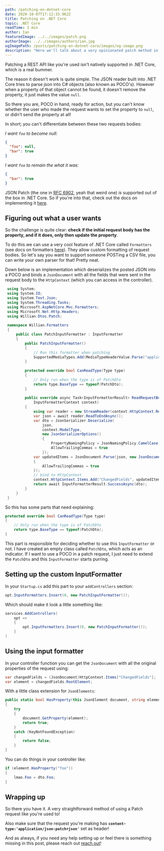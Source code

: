 ```yaml
---
path: /patching-on-dotnet-core
date: 2020-10-07T17:12:33.962Z
title: Patching on .NET Core
topic: .NET Core
readTime: 3 min
author: Ian
featuredImage: ../../images/patch.png
authorImage: ../../images/authors/ian.jpg
ogImagePath: /posts/patching-on-dotnet-core/images/og-image.png
description: "Here we'll talk about a very opinionated patch method in a strongly typed language"
---
```

Patching a REST API like you're used isn't natively supported in .NET Core, which is a real bummer. 

The reason it doesn't work is quite simple. The JSON reader built into .NET Core tries to parse json into C# objects (also known as POCO's).
However when a property of that object cannot be found, it doesn't remove the property, it just makes the value `null`.

So there you are, POCO in hand, ready for action, but you can't know whether the user who made the request wants to set 
the property to `null`, or didn't send the property at all!

In short; you can't differentiate between these two requests bodies:

*I want `foo` to become null:*
```json
{
  "foo": null,
  "bar": true
}
```

*I want `foo` to remain the what it was:*
```json
{
  "bar": true
}
```

JSON Patch (the one in [RFC 6902](https://tools.ietf.org/html/rfc6902), yeah that weird one) *is* supported out of the 
box in .NET Core. So if you're into that, check out the docs on implementing it [here](https://docs.microsoft.com/en-us/aspnet/core/web-api/jsonpatch?view=aspnetcore-3.1).

## Figuring out what a user wants
So the challenge is quite clear:
**check if the initial request body has the property, and if it does, 
only then update the property**.

To do this we can use a very cool feature of .NET Core called `Formatters` (see docs on formatters [here](https://docs.microsoft.com/en-us/aspnet/core/web-api/advanced/custom-formatters?view=aspnetcore-3.1)). They allow custom formatting of request bodies. 
So let's say you want to support someone POSTing a CSV file, you can write your own parser for that! Pretty neat.

Down below is an implementation which deserializes the posted JSON into a POCO and binds a `JsonDocument` with all the 
fields that were sent in the request body to the `HttpContext` (which you can access in the controller).

```csharp
 using System;
 using System.IO;
 using System.Text.Json;
 using System.Threading.Tasks;
 using Microsoft.AspNetCore.Mvc.Formatters;
 using Microsoft.Net.Http.Headers;
 using Willian.Dtos.Patch;
 
 namespace Willian.Formatters
 {
     public class PatchInputFormatter : InputFormatter
     {
         public PatchInputFormatter()
         {
             // Run this formatter when patching
             SupportedMediaTypes.Add(MediaTypeHeaderValue.Parse("application/json-patch+json"));
         }
 
         protected override bool CanReadType(Type type)
         {
             // Only run when the type is of PatchDto
             return type.BaseType == typeof(PatchDto);
         }
 
         public override async Task<InputFormatterResult> ReadRequestBodyAsync(
             InputFormatterContext context)
         {
             using var reader = new StreamReader(context.HttpContext.Request.Body);
             var json = await reader.ReadToEndAsync();
             var dto = JsonSerializer.Deserialize(
                 json,
                 context.ModelType,
                 new JsonSerializerOptions()
                 {
                     PropertyNamingPolicy = JsonNamingPolicy.CamelCase,
                     AllowTrailingCommas = true
                 });
             var updatedItems = JsonDocument.Parse(json, new JsonDocumentOptions()
             {
                 AllowTrailingCommas = true
             });
             // bind to HttpContext
             context.HttpContext.Items.Add("ChangedFields", updatedItems);
             return await InputFormatterResult.SuccessAsync(dto);
         }
     }
 }
```

So this has some parts that need explaining:
```csharp
protected override bool CanReadType(Type type)
{
    // Only run when the type is of PatchDto
    return type.BaseType == typeof(PatchDto);
}
```

This part is responsible for deciding whether to use this `InputFormatter` or not. I have created an empty class called `PatchDto`, 
which acts as an indicator. If I want to use a POCO in a patch request, I just need to extend the `PatchDto` and this `InputFormatter` starts purring.

## Setting up the custom InputFormatter
In your `Startup.cs` add this part to your `addControllers` section:
```csharp
opt.InputFormatters.Insert(0, new PatchInputFormatter());
```

Which should make it look a little something like:
```csharp
services.AddControllers(
    opt =>
    {
        opt.InputFormatters.Insert(0, new PatchInputFormatter());
    }
)
```


## Using the input formatter
In your controller function you can get the `JsonDocument` with all the original properties of the request using:
```csharp
var changedFields = (JsonDocument)HttpContext.Items["ChangedFields"];
var element = changedFields.RootElement;
```

With a little class extension for `JsonElements`:
```csharp
public static bool HasProperty(this JsonElement document, string element)
{
    try
    {
        document.GetProperty(element);
        return true;
    }
    catch (KeyNotFoundException)
    {
        return false;
    }
}
```

You can do things in your controller like:
```csharp
if (element.HasProperty("foo"))
{
    lmao.Foo = dto.Foo;
}
```

## Wrapping up
So there you have it. A very straightforward method of using a Patch request like you're used to!

Also make sure that the request you're making has **`content-type:'application/json-patch+json'`** set as header!

And as always, if you need any help setting up or feel there is something missing in this post, please reach out [reach out](https://yik.dev/contact)!